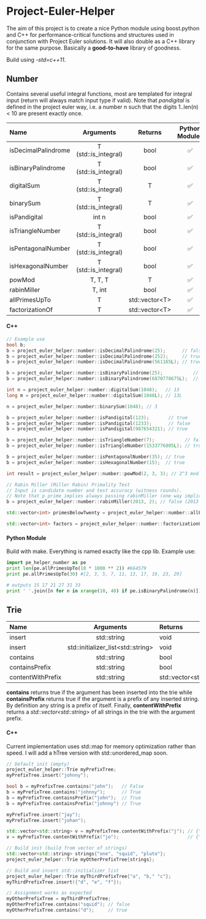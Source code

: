 Project-Euler-Helper
====================
The aim of this project is to create a nice Python module using boost.python and C++ for performance-critical functions and structures used in conjunction with Project Euler solutions. It will also double as a C++ library for the same purpose. Basically a **good-to-have** library of goodness.

Build using *-std=c++11*.

## Number
Contains several useful integral functions, most are templated for integral input (return will always match input type if valid). Note that *pandigital* is defined in the project euler way, i.e. a number n such that the digits 1..len(n) < 10 are present exactly once.

| Name | Arguments | Returns | Python Module? |
| :---- | :---: | :---: | :---: |
|isDecimalPalindrome | T (std::is_integral) | bool | :white_check_mark: |
|isBinaryPalindrome | T (std::is_integral) | bool | :white_check_mark: |
|digitalSum | T (std::is_integral) | T | :white_check_mark: |
|binarySum | T (std::is_integral) | T | :white_check_mark: |
|isPandigital | int n | bool | :white_check_mark: |
|isTriangleNumber | T (std::is_integral) | bool | :white_check_mark: |
|isPentagonalNumber | T (std::is_integral) | bool |:white_check_mark: |
|isHexagonalNumber | T (std::is_integral) | bool | :white_check_mark: |
|powMod | T, T, T | T | :white_check_mark: |
|rabinMiller | T, int | bool | :white_check_mark: |
|allPrimesUpTo | T | std::vector&lt;T&gt; | :white_check_mark: |
|factorizationOf | T | std::vector&lt;T&gt;| :white_check_mark: |

#### C++
```c++
// Example use
bool b;
b = project_euler_helper::number::isDecimalPalindrome(25);      // false
b = project_euler_helper::number::isDecimalPalindrome(252);     // true
b = project_euler_helper::number::isDecimalPalindrome(561165L); // true

b = project_euler_helper::number::isBinaryPalindrome(25);           // false
b = project_euler_helper::number::isBinaryPalindrome(6870778675L);  // true

int n = project_euler_helper::number::digitalSum(1048);   // 13
long m = project_euler_helper::number::digitalSum(1048L); // 13L

n = project_euler_helper::number::binarySum(1048); // 3

b = project_euler_helper::number::isPandigital(123);       // true
b = project_euler_helper::number::isPandigital(1233);      // false
b = project_euler_helper::number::isPandigital(987654321); // true

b = project_euler_helper::number::isTriangleNumber(7);           // false
b = project_euler_helper::number::isTriangleNumber(1533776805L); // true

b = project_euler_helper::number::isPentagonalNumber(35); // true
b = project_euler_helper::number::isHexagonalNumber(15);  // true

int result = project_euler_helper::number::powMod(2, 3, 3); // 2^3 mod 3 = 8 mod 3 = 2

// Rabin Miller (Miller Rabin) Primality Test
// Input is candidate number and test accuracy (witness rounds).
// Note that p prime implies always passing rabinMiller (one way implication)
b = project_euler_helper::number::rabinMiller(2013, 2); // false (2013 is composite)

std::vector<int> primesBelowTwenty = project_euler_helper::number::allPrimesUpTo(20); // {2, 3, 5, 7, 11, 13, 17, 19}

std::vector<int> factors = project_euler_helper::number::factorizationOf(757120); // {2, 2, 2, 2, 2, 2, 2, 5, 7, 13, 13}
```

#### Python Module
Build with make. Everything is named exactly like the cpp lib. Example use:
```Python
import pe_helper_number as pe
print len(pe.allPrimesUpTo(10 * 1000 ** 2)) #664579
print pe.allPrimesUpTo(30) #[2, 3, 5, 7, 11, 13, 17, 19, 23, 29]

# outputs 15 17 21 27 31 33
print ' '.join([n for n in xrange(10, 40) if pe.isBinaryPalindrome(n)])

```

## Trie
| Name | Arguments | Returns |
| :---- | :---: | :--- |
| insert | std::string | void |
| insert | std::initializer_list&lt;std::string&gt; | void |
| contains | std::string | bool |
| containsPrefix | std::string | bool |
| contentWithPrefix | std::string | std::vector&lt;std::string&gt; |


**contains** returns true if the argument has been inserted into the trie while **containsPrefix** returns true if the argument is a prefix of any inserted string. By definition any string is a prefix of itself. Finally, **contentWithPrefix** returns a *std::vector&lt;std::string&gt;* of all strings in the trie with the argument prefix. 

#### C++
Current implementation uses std::map for memory optimization rather than speed. I will add a hTree version with std::unordered_map soon.

```c++
// Default init (empty)
project_euler_helper::Trie myPrefixTree;
myPrefixTree.insert("johnny");

bool b = myPrefixTree.contains("john");   // False
b = myPrefixTree.contains("johnny");      // True
b = myPrefixTree.containsPrefix("john");  // True
b = myPrefixTree.containsPrefix("johnny") // True

myPrefixTree.insert("jay");
myPrefixTree.insert("johan");

std::vector<std::string> v = myPrefixTree.contentWithPrefix("j"); // {"johnny", "jay", "johan"}
v = myPrefixTree.contentWithPrefix("jo");                         // {"johnny", "johan"}

// Build init (build from vector of strings)
std::vector<std::string> strings{"one", "squid", "pluto"};
project_euler_helper::Trie myOtherPrefixTree{strings};

// Build and insert std::initializer_list
project_euler_helper::Trie myThirdPrefixTree{"a", "b," "c"};
myThirdPrefixTree.insert({"d", "e", "f"});

// Assignment works as expected
myOtherPrefixTree = myThirdPrefixTree;
myOtherPrefixTree.contains("squid"); // false
myOtherPrefixTree.contains("d");     // true
```
